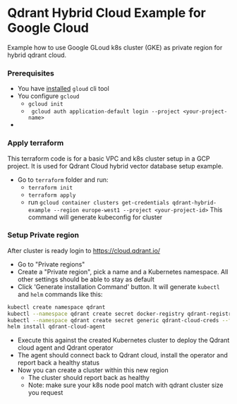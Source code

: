 # Qdrant Hybrid Cloud Example for Google Cloud

Example how to use Google GLoud k8s cluster (GKE) as private region for hybrid qdrant cloud. 

### Prerequisites 

 - You have [installed](https://cloud.google.com/sdk/docs/install) `gloud` cli tool
 - You configure `gcloud`
   - `gcloud init` 
   - ` gcloud auth application-default login --project <your-project-name>`
 - 
### Apply terraform
This terraform code is for a basic VPC and k8s cluster setup in a GCP project.
It is used for Qdrant Cloud hybrid vector database setup example.

- Go to `terraform` folder and run:
  - `terraform init`
  - `terraform apply`
  - run `gcloud container clusters get-credentials qdrant-hybrid-example --region europe-west1 --project <your-project-id>` This command will generate kubeconfig for cluster

### Setup Private region 
After cluster is ready login to https://cloud.qdrant.io/
- Go to "Private regions"
- Create a "Private region", pick a name and a Kubernetes namespace. All other settings should be able to stay as default
- Click 'Generate installation Command' button. It will generate `kubectl` and `helm` commands like this: 
``` bash
kubectl create namespace qdrant
kubectl --namespace qdrant create secret docker-registry qdrant-registry-creds
kubectl --namespace qdrant create secret generic qdrant-cloud-creds --from-literal=access-key='*'
helm install qdrant-cloud-agent
```
- Execute this against the created Kubernetes cluster to deploy the Qdrant cloud agent and Qdrant operator
- The agent should connect back to Qdrant cloud, install the operator and report back a healthy status
- Now you can create a cluster within this new region
  - The cluster should report back as healthy
  - Note: make sure your k8s node pool match with qdrant cluster size you request


  